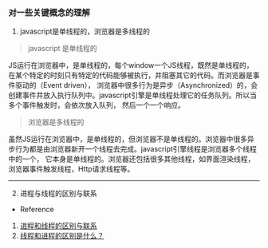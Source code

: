 ### 对一些关键概念的理解

1. javascript是单线程的，浏览器是多线程的

> javascript 是单线程的

JS运行在浏览器中，是单线程的，每个window一个JS线程，既然是单线程的，在某个特定的时刻只有特定的代码能够被执行，并阻塞其它的代码。而浏览器是事件驱动的（Event driven），
浏览器中很多行为是异步（Asynchronized）的，会创建事件并放入执行队列中。javascript引擎是单线程处理它的任务队列。所以当多个事件触发时，会依次放入队列，
然后一个一个响应。

> 浏览器是多线程的

虽然JS运行在浏览器中，是单线程的，但浏览器不是单线程的。浏览器中很多异步行为都是由浏览器新开一个线程去完成。javascript引擎线程是浏览器多个线程中的一个，
它本身是单线程的。浏览器还包括很多其他线程，如界面渲染线程，浏览器事件触发线程，Http请求线程等。

**************************************************

2. 进程与线程的区别与联系

* Reference 
1. [进程和线程的区别与联系](https://blog.csdn.net/u012349696/article/details/50914155)
2. [线程和进程的区别是什么？](https://www.zhihu.com/question/25532384)


